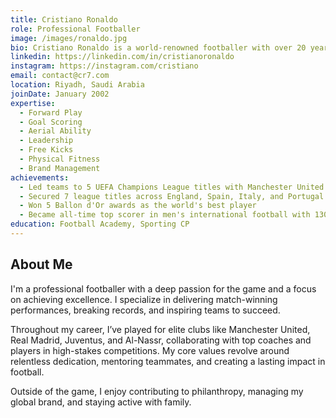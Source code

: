 ```yaml
---
title: Cristiano Ronaldo
role: Professional Footballer
image: /images/ronaldo.jpg
bio: Cristiano Ronaldo is a world-renowned footballer with over 20 years of experience dominating the sport. He is celebrated for his extraordinary goal-scoring ability, leadership, and dedication, consistently delivering success at the highest levels of club and international football.
linkedin: https://linkedin.com/in/cristianoronaldo
instagram: https://instagram.com/cristiano
email: contact@cr7.com
location: Riyadh, Saudi Arabia
joinDate: January 2002
expertise:
  - Forward Play
  - Goal Scoring
  - Aerial Ability
  - Leadership
  - Free Kicks
  - Physical Fitness
  - Brand Management
achievements:
  - Led teams to 5 UEFA Champions League titles with Manchester United and Real Madrid
  - Secured 7 league titles across England, Spain, Italy, and Portugal
  - Won 5 Ballon d'Or awards as the world's best player
  - Became all-time top scorer in men's international football with 130+ goals
education: Football Academy, Sporting CP
---
```


## About Me

I'm a professional footballer with a deep passion for the game and a focus on achieving excellence. I specialize in delivering match-winning performances, breaking records, and inspiring teams to succeed.

Throughout my career, I’ve played for elite clubs like Manchester United, Real Madrid, Juventus, and Al-Nassr, collaborating with top coaches and players in high-stakes competitions. My core values revolve around relentless dedication, mentoring teammates, and creating a lasting impact in football.

Outside of the game, I enjoy contributing to philanthropy, managing my global brand, and staying active with family.
